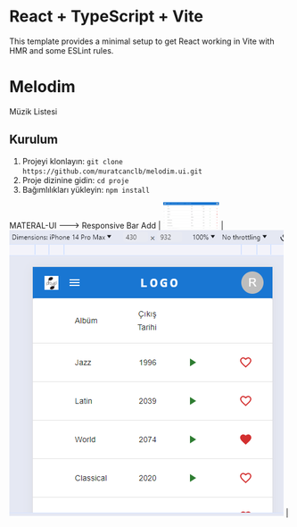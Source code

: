 # React + TypeScript + Vite

This template provides a minimal setup to get React working in Vite with HMR and some ESLint rules.
# Melodim
Müzik Listesi

## Kurulum

1. Projeyi klonlayın: `git clone https://github.com/muratcanclb/melodim.ui.git`
2. Proje dizinine gidin: `cd proje`
3. Bağımlılıkları yükleyin: `npm install`


MATERAL-UI ---> Responsive Bar Add
| <img width="100px" src="./src/assets/images/screen/bar.png"> | <img src="./src/assets/images/screen/bar-phone.png"> |
